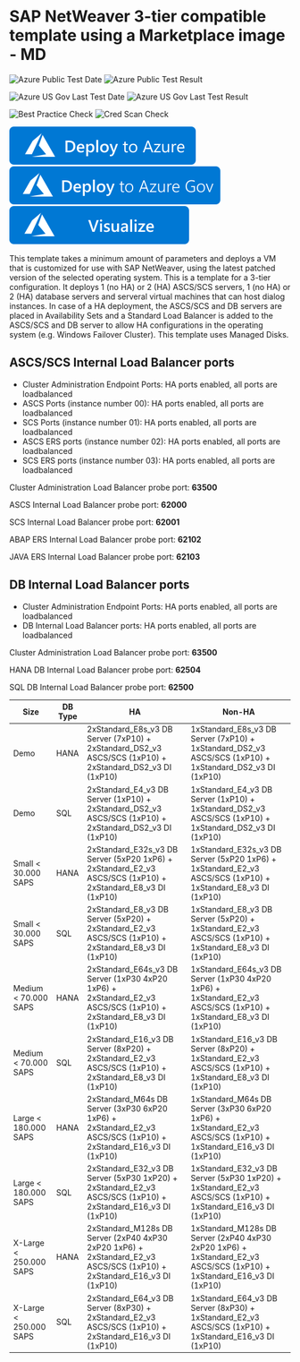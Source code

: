 # SAP NetWeaver 3-tier compatible template using a Marketplace image - MD

![Azure Public Test Date](https://azurequickstartsservice.blob.core.windows.net/badges/application-workloads/sap/sap-3-tier-marketplace-image-md/PublicLastTestDate.svg)
![Azure Public Test Result](https://azurequickstartsservice.blob.core.windows.net/badges/application-workloads/sap/sap-3-tier-marketplace-image-md/PublicDeployment.svg)

![Azure US Gov Last Test Date](https://azurequickstartsservice.blob.core.windows.net/badges/application-workloads/sap/sap-3-tier-marketplace-image-md/FairfaxLastTestDate.svg)
![Azure US Gov Last Test Result](https://azurequickstartsservice.blob.core.windows.net/badges/application-workloads/sap/sap-3-tier-marketplace-image-md/FairfaxDeployment.svg)

![Best Practice Check](https://azurequickstartsservice.blob.core.windows.net/badges/application-workloads/sap/sap-3-tier-marketplace-image-md/BestPracticeResult.svg)
![Cred Scan Check](https://azurequickstartsservice.blob.core.windows.net/badges/application-workloads/sap/sap-3-tier-marketplace-image-md/CredScanResult.svg)

[![Deploy To Azure](https://raw.githubusercontent.com/Azure/azure-quickstart-templates/master/1-CONTRIBUTION-GUIDE/images/deploytoazure.svg?sanitize=true)](https://portal.azure.com/#create/Microsoft.Template/uri/https%3A%2F%2Fraw.githubusercontent.com%2FAzure%2Fazure-quickstart-templates%2Fmaster%2Fapplication-workloads%2Fsap%2Fsap-3-tier-marketplace-image-md%2Fazuredeploy.json)
[![Deploy To Azure US Gov](https://raw.githubusercontent.com/Azure/azure-quickstart-templates/master/1-CONTRIBUTION-GUIDE/images/deploytoazuregov.svg?sanitize=true)](https://portal.azure.us/#create/Microsoft.Template/uri/https%3A%2F%2Fraw.githubusercontent.com%2FAzure%2Fazure-quickstart-templates%2Fmaster%2Fapplication-workloads%2Fsap%2Fsap-3-tier-marketplace-image-md%2Fazuredeploy.json)
[![Visualize](https://raw.githubusercontent.com/Azure/azure-quickstart-templates/master/1-CONTRIBUTION-GUIDE/images/visualizebutton.svg?sanitize=true)](http://armviz.io/#/?load=https%3A%2F%2Fraw.githubusercontent.com%2FAzure%2Fazure-quickstart-templates%2Fmaster%2Fapplication-workloads%2Fsap%2Fsap-3-tier-marketplace-image-md%2Fazuredeploy.json)

This template takes a minimum amount of parameters and deploys a VM that is customized for use with SAP NetWeaver, using the latest patched version of the selected operating system. This is a template for a 3-tier configuration. It deploys 1 (no HA) or 2 (HA) ASCS/SCS servers, 1 (no HA) or 2 (HA) database servers and serveral virtual machines that can host dialog instances. In case of a HA deployment, the ASCS/SCS and DB servers are placed in Availability Sets and a Standard Load Balancer is added to the ASCS/SCS and DB server to allow HA configurations in the operating system (e.g. Windows Failover Cluster).
This template uses Managed Disks.

## ASCS/SCS Internal Load Balancer ports

* Cluster Administration Endpoint Ports: HA ports enabled, all ports are loadbalanced
* ASCS Ports (instance number 00): HA ports enabled, all ports are loadbalanced
* SCS Ports (instance number 01):  HA ports enabled, all ports are loadbalanced
* ASCS ERS ports (instance number 02):  HA ports enabled, all ports are loadbalanced
* SCS ERS ports (instance number 03):  HA ports enabled, all ports are loadbalanced

Cluster Administration Load Balancer probe port: **63500**

ASCS Internal Load Balancer probe port: **62000**

SCS Internal Load Balancer probe port: **62001**

ABAP ERS Internal Load Balancer probe port: **62102**

JAVA ERS Internal Load Balancer probe port: **62103**

## DB Internal Load Balancer ports

* Cluster Administration Endpoint Ports: HA ports enabled, all ports are loadbalanced
* DB Internal Load Balancer ports: HA ports enabled, all ports are loadbalanced

Cluster Administration Load Balancer probe port: **63500**

HANA DB Internal Load Balancer probe port: **62504**

SQL DB Internal Load Balancer probe port: **62500**

|Size|DB Type|HA|Non-HA|
|--- |--- |--- |--- |
|Demo|HANA|2xStandard_E8s_v3 DB Server (7xP10) + 2xStandard_DS2_v3 ASCS/SCS (1xP10) + 2xStandard_DS2_v3 DI (1xP10)|1xStandard_E8s_v3 DB Server (7xP10) + 1xStandard_DS2_v3 ASCS/SCS (1xP10) + 1xStandard_DS2_v3 DI (1xP10)|
|Demo|SQL|2xStandard_E4_v3 DB Server (1xP10) + 2xStandard_DS2_v3 ASCS/SCS (1xP10) + 2xStandard_DS2_v3 DI (1xP10)|1xStandard_E4_v3 DB Server (1xP10) + 1xStandard_DS2_v3 ASCS/SCS (1xP10) + 1xStandard_DS2_v3 DI (1xP10)|
|Small < 30.000 SAPS|HANA|2xStandard_E32s_v3 DB Server (5xP20 1xP6) + 2xStandard_E2_v3 ASCS/SCS (1xP10) + 2xStandard_E8_v3 DI (1xP10)|1xStandard_E32s_v3 DB Server (5xP20 1xP6) + 1xStandard_E2_v3 ASCS/SCS (1xP10) + 1xStandard_E8_v3 DI (1xP10)|
|Small < 30.000 SAPS|SQL|2xStandard_E8_v3 DB Server (5xP20) + 2xStandard_E2_v3 ASCS/SCS (1xP10) + 2xStandard_E8_v3 DI (1xP10)|1xStandard_E8_v3 DB Server (5xP20) + 1xStandard_E2_v3 ASCS/SCS (1xP10) + 1xStandard_E8_v3 DI (1xP10)|
|Medium < 70.000 SAPS|HANA|2xStandard_E64s_v3 DB Server (1xP30 4xP20 1xP6) + 2xStandard_E2_v3 ASCS/SCS (1xP10) + 2xStandard_E8_v3 DI (1xP10)|1xStandard_E64s_v3 DB Server (1xP30 4xP20 1xP6) + 1xStandard_E2_v3 ASCS/SCS (1xP10) + 1xStandard_E8_v3 DI (1xP10)|
|Medium < 70.000 SAPS|SQL|2xStandard_E16_v3 DB Server (8xP20) + 2xStandard_E2_v3 ASCS/SCS (1xP10) + 2xStandard_E8_v3 DI (1xP10)|1xStandard_E16_v3 DB Server (8xP20) + 1xStandard_E2_v3 ASCS/SCS (1xP10) + 1xStandard_E8_v3 DI (1xP10)|
|Large < 180.000 SAPS|HANA|2xStandard_M64s DB Server (3xP30 6xP20 1xP6) + 2xStandard_E2_v3 ASCS/SCS (1xP10) + 2xStandard_E16_v3 DI (1xP10)|1xStandard_M64s DB Server (3xP30 6xP20 1xP6) + 1xStandard_E2_v3 ASCS/SCS (1xP10) + 1xStandard_E16_v3 DI (1xP10)|
|Large < 180.000 SAPS|SQL|2xStandard_E32_v3 DB Server (5xP30 1xP20) + 2xStandard_E2_v3 ASCS/SCS (1xP10) + 2xStandard_E16_v3 DI (1xP10)|1xStandard_E32_v3 DB Server (5xP30 1xP20) + 1xStandard_E2_v3 ASCS/SCS (1xP10) + 1xStandard_E16_v3 DI (1xP10)|
|X-Large < 250.000 SAPS|HANA|2xStandard_M128s DB Server (2xP40 4xP30 2xP20 1xP6) + 2xStandard_E2_v3 ASCS/SCS (1xP10) + 2xStandard_E16_v3 DI (1xP10)|1xStandard_M128s DB Server (2xP40 4xP30 2xP20 1xP6) + 1xStandard_E2_v3 ASCS/SCS (1xP10) + 1xStandard_E16_v3 DI (1xP10)|
|X-Large < 250.000 SAPS|SQL|2xStandard_E64_v3 DB Server (8xP30) + 2xStandard_E2_v3 ASCS/SCS (1xP10) + 2xStandard_E16_v3 DI (1xP10)|1xStandard_E64_v3 DB Server (8xP30) + 1xStandard_E2_v3 ASCS/SCS (1xP10) + 1xStandard_E16_v3 DI (1xP10)|
